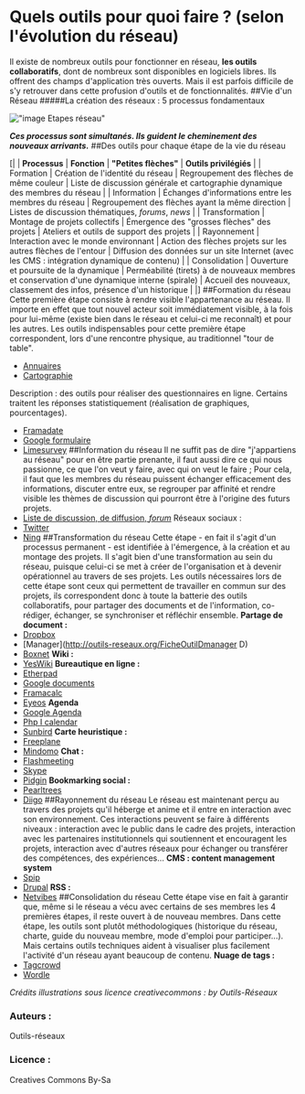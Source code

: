 # Quels outils pour quoi faire ? (selon l'évolution du réseau)
Il existe de nombreux outils pour fonctionner en réseau, **les outils collaboratifs**, dont de nombreux sont disponibles en logiciels libres. Ils offrent des champs d'application très ouverts. Mais il est parfois difficile de s'y retrouver dans cette profusion d'outils et de fonctionnalités.
##Vie d'un Réseau
#####La création des réseaux : 5 processus fondamentaux

!["image Etapes réseau"](http://ebook.coop-tic.eu/francais/files/EtapeReseau.png)

***Ces processus sont simultanés. Ils guident le cheminement des nouveaux arrivants.***
##Des outils pour chaque étape de la vie du réseau

[|
| **Processus** | **Fonction** | **"Petites flèches"** | **Outils privilégiés** |
| Formation | Création de l'identité du réseau | Regroupement des flèches de même couleur | Liste de discussion générale et cartographie dynamique des membres du réseau |
| Information | Échanges d'informations entre les membres du réseau | Regroupement des flèches ayant la même direction | Listes de discussion thématiques, *forums*, *news* |
| Transformation | Montage de projets collectifs | Émergence des "grosses flèches" des projets | Ateliers et outils de support des projets |
| Rayonnement | Interaction avec le monde environnant | Action des flèches projets sur les autres flèches de l'entour | Diffusion des données sur un site Internet (avec les CMS : intégration dynamique de contenu) |
| Consolidation | Ouverture et poursuite de la dynamique | Perméabilité (tirets) à de nouveaux membres et conservation d'une dynamique interne (spirale) | Accueil des nouveaux, classement des infos, présence d'un historique |
|]
##Formation du réseau 
Cette première étape consiste à rendre visible l'appartenance au réseau. Il importe en effet que tout nouvel acteur soit immédiatement visible, à la fois pour lui-même (existe bien dans le réseau et celui-ci me reconnaît) et pour les autres.
Les outils indispensables pour cette première étape correspondent, lors d'une rencontre physique, au traditionnel "tour de table".
* [Annuaires](http://outils-reseaux.org/FicheFamilleAnnuaire)
* [Cartographie](http://outils-reseaux.org/FicheFamilleOutilsCarto)

Description : des outils pour réaliser des questionnaires en ligne. Certains traitent les réponses statistiquement (réalisation de graphiques, pourcentages).
* [Framadate](http://ebook.coop-tic.eu/francais/wakka.php?wiki=FramadatE)
* [Google formulaire](http://ebook.coop-tic.eu/francais/wakka.php?wiki=GoogleFormulaire)
* [Limesurvey](http://outils-reseaux.org/LimesurveY)
##Information du réseau 
Il ne suffit pas de dire "j'appartiens au réseau" pour en être partie prenante, il faut aussi dire ce qui nous passionne, ce que l'on veut y faire, avec qui on veut le faire ; Pour cela, il faut que les membres du réseau puissent échanger efficacement des informations, discuter entre eux, se regrouper par affinité et rendre visible les thèmes de discussion qui pourront être à l'origine des futurs projets.
* [Liste de discussion, de diffusion, *forum*](http://outils-reseaux.org/FicheFamilleOutilsListes)
Réseaux sociaux :
* [Twitter](http://ebook.coop-tic.eu/francais/wakka.php?wiki=TwitteR)
* [Ning](http://outils-reseaux.org/FicheOutilNoing)
##Transformation du réseau 
Cette étape - en fait il s'agit d'un processus permanent - est identifiée à l'émergence, à la création et au montage des projets. Il s'agit bien d'une transformation au sein du réseau, puisque celui-ci se met à créer de l'organisation et à devenir opérationnel au travers de ses projets.
Les outils nécessaires lors de cette étape sont ceux qui permettent de travailler en commun sur des projets, ils correspondent donc à toute la batterie des outils collaboratifs, pour partager des documents et de l'information, co-rédiger, échanger, se synchroniser et réfléchir ensemble.
**Partage de document :**
* [Dropbox](http://ebook.coop-tic.eu/francais/wakka.php?wiki=DropboX)
* [Manager](http://outils-reseaux.org/FicheOutilDmanager D)
* [Boxnet](http://outils-reseaux.org/FicheOutilBoxNet)
**Wiki :**
* [YesWiki](http://ebook.coop-tic.eu/francais/wakka.php?wiki=YeswikI)
**Bureautique en ligne :**
* [Etherpad](http://ebook.coop-tic.eu/francais/wakka.php?wiki=EtherpaD)
* [Google documents](http://ebook.coop-tic.eu/francais/wakka.php?wiki=GoogleDocumentsgoogleDrive)
* [Framacalc](http://framacalc.org/_start)
* [Eyeos](http://outils-reseaux.org/FicheOutilEyeOS)
**Agenda**
* [Google Agenda](http://ebook.coop-tic.eu/francais/wakka.php?wiki=GoogleAgenda)
* [Php I calendar](http://outils-reseaux.org/FicheOutilIcalendar)
* [Sunbird](http://outils-reseaux.org/FicheOutilSunbird)
**Carte heuristique :**
* [Freeplane](http://ebook.coop-tic.eu/francais/wakka.php?wiki=FreeplanE)
* [Mindomo](http://outils-reseaux.org/FicheOutilMindomo)
**Chat :**
* [Flashmeeting](http://outils-reseaux.org/FlashmeetinG)
* [Skype](http://ebook.coop-tic.eu/francais/wakka.php?wiki=SkypE)
* [Pidgin](http://outils-reseaux.org/FicheOutilPidgin)
**Bookmarking social :**
* [Pearltrees](http://ebook.coop-tic.eu/francais/wakka.php?wiki=PearltreeS)
* [Diigo](http://ebook.coop-tic.eu/francais/wakka.php?wiki=DiigO)
##Rayonnement du réseau 
Le réseau est maintenant perçu au travers des projets qu'il héberge et anime et il entre en interaction avec son environnement. 
Ces interactions peuvent se faire à différents niveaux : interaction avec le public dans le cadre des projets, interaction avec les partenaires institutionnels qui soutiennent et encouragent les projets, interaction avec d'autres réseaux pour échanger ou transférer des compétences, des expériences...
**CMS : content management system**
* [Spip](http://ebook.coop-tic.eu/francais/wakka.php?wiki=SpiP)
* [Drupal](http://outils-reseaux.org/FicheOutilDrupal)
**RSS :**
* [Netvibes](http://ebook.coop-tic.eu/francais/wakka.php?wiki=NetvibeS)
##Consolidation du réseau 
Cette étape vise en fait à garantir que, même si le réseau a vécu avec certains de ses membres les 4 premières étapes, il reste ouvert à de nouveau membres.
Dans cette étape, les outils sont plutôt méthodologiques (historique du réseau, charte, guide du nouveau membre, mode d'emploi pour participer...). 
Mais certains outils techniques aident à visualiser plus facilement l'activité d'un réseau ayant beaucoup de contenu.
**Nuage de tags :**
* [Tagcrowd](http://outils-reseaux.org/FicheOutilTagcrowd)
* [Wordle](http://outils-reseaux.org/FicheOutilWordle)


*Crédits illustrations sous licence creativecommons : by Outils-Réseaux*
### Auteurs :
Outils-réseaux
### Licence :
Creatives Commons By-Sa
